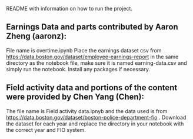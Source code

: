 README with information on how to run the project. 

## Earnings Data and parts contributed by Aaron Zheng (aaronz):

File name is overtime.ipynb
Place the earnings dataset csv from https://data.boston.gov/dataset/employee-earnings-report in the same directory as the notebook file, make sure it is named earning-data.csv and simply run the notebook. Install any packages if necessary.

## Field activity data and portions of the content were provided by Chen Yang (Chen):

The file name is Field activity data.ipnyb and the data used is from https://data.boston.gov/dataset/boston-police-department-fio . Download the dataset for each year and replace the directory in your notebook with the correct year and FIO system.
